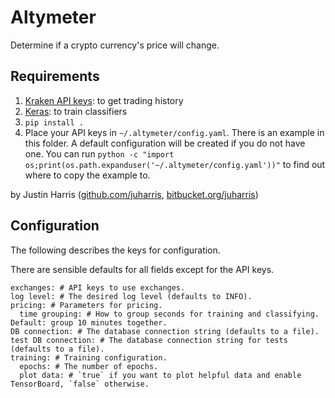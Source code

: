 # Altymeter

Determine if a crypto currency's price will change.

## Requirements
1. [Kraken API keys][kraken_api]: to get trading history
2. [Keras][keras]: to train classifiers
3. `pip install .`
4. Place your API keys in `~/.altymeter/config.yaml`.
There is an example in this folder.
A default configuration will be created if you do not have one.
You can run `python -c "import os;print(os.path.expanduser('~/.altymeter/config.yaml'))"` to find out where to copy the example to.


by Justin Harris ([github.com/juharris][github], [bitbucket.org/juharris][bitbucket])

[bitbucket]: http://bitbucket.org/juharris
[github]: http://github.com/juharris
[keras]: https://keras.io
[kraken_api]: https://www.kraken.com/en-us/help/api

## Configuration

The following describes the keys for configuration.

There are sensible defaults for all fields except for the API keys.

```
exchanges: # API keys to use exchanges.
log level: # The desired log level (defaults to INFO).
pricing: # Parameters for pricing.
  time grouping: # How to group seconds for training and classifying. Default: group 10 minutes together.
DB connection: # The database connection string (defaults to a file).
test DB connection: # The database connection string for tests (defaults to a file).
training: # Training configuration.
  epochs: # The number of epochs.
  plot data: # `true` if you want to plot helpful data and enable TensorBoard, `false` otherwise.
```
